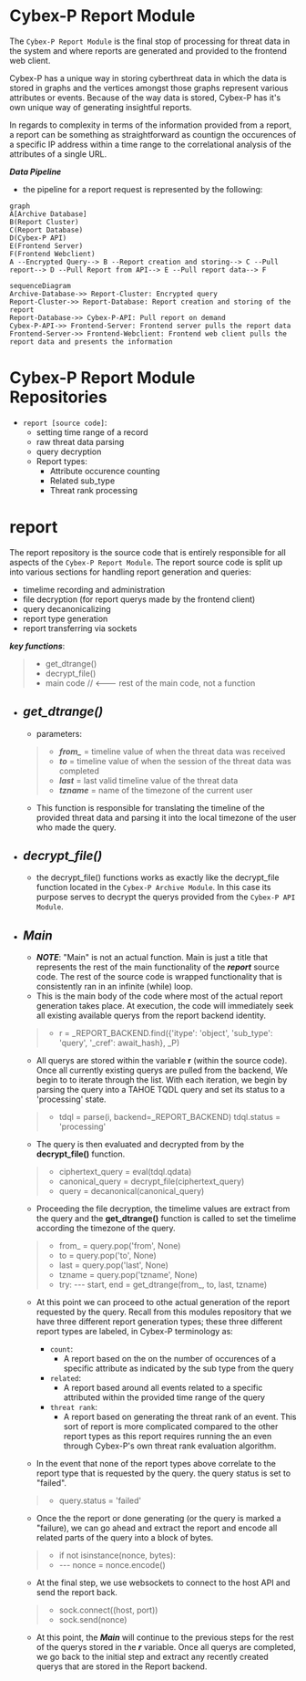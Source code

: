 ﻿# Cybex-P Report Module
The `Cybex-P Report Module` is the final stop of processing for threat data in the system and where reports are generated and provided to the frontend web client.

Cybex-P has a unique way in storing cyberthreat data in which the data is stored in graphs and the vertices amongst those graphs represent various attributes or events. Because of the way data is stored, Cybex-P has it's own unique way of generating insightful reports.  

In regards to complexity in terms of the information provided from a report, a report can be something as straightforward as countign the occurences of a specific IP address within a time range to the correlational analysis of the attributes of a single URL. 

***Data Pipeline***
-	the pipeline for a report request is represented by the following:
```mermaid
graph 
A[Archive Database]
B(Report Cluster)
C(Report Database)
D(Cybex-P API)
E(Frontend Server)
F(Frontend Webclient)
A --Encrypted Query--> B --Report creation and storing--> C --Pull report--> D --Pull Report from API--> E --Pull report data--> F

```

```mermaid
sequenceDiagram
Archive-Database->> Report-Cluster: Encrypted query
Report-Cluster->> Report-Database: Report creation and storing of the report
Report-Database->> Cybex-P-API: Pull report on demand
Cybex-P-API->> Frontend-Server: Frontend server pulls the report data
Frontend-Server->> Frontend-Webclient: Frontend web client pulls the report data and presents the information 

```

# Cybex-P Report Module Repositories
-	`report [source code]`:
	-	setting time range of a record
	-	raw threat data parsing
	-	query decryption
	-	Report types:
		-	Attribute occurence counting
		-	Related sub_type 
		-	Threat rank processing
# report
The report repository is the source code that is entirely responsible for all aspects of the `Cybex-P Report Module`. The report source code is split up into various sections for handling report generation and queries:
-	timelime recording and administration
-	file decryption (for report querys made by the frontend client)
-  query decanonicalizing
- 	report type generation
- report transferring via sockets

***key functions***:
> - get_dtrange()
> - decrypt_file()
> - main code // <--- rest of the main code, not a function

- ***get_dtrange()***
	- 
	- parameters:
	> - ***from_*** = timeline value of when the threat data was received
	> - ***to*** = timeline value of when the session of the  threat data was completed
	> - ***last*** = last valid timeline value of the threat data
	> - ***tzname*** = name of the timezone of the current user

	- This function is responsible for translating the timeline of the provided threat data and parsing it
into the local timezone of the user who made the query.

- ***decrypt_file()***
	- 
	- the decrypt_file() functions works as exactly like the decrypt_file function located in the `Cybex-P Archive Module`. In this case its purpose serves to decrypt the querys provided from the `Cybex-P API Module`. 

- ***Main***
	- 
	- ***NOTE***: "Main" is not an actual function. Main is just a title that represents the rest of the main functionality of the ***report*** source code.  The rest of the source code is wrapped functionality that is consistently ran in an infinite (while) loop.
	- This is the main body of the code where most of the actual report generation takes place.  At execution, the code will immediately seek all existing available querys from the report backend identity. 
	> - r = _REPORT_BACKEND.find({'itype': 'object', 'sub_type': 'query', '_cref': await_hash}, _P) 
	
	- All querys are stored within the variable **r** (within the source code). Once all currently existing querys are pulled from the backend, We begin to to iterate through the list. With each iteration, we begin by parsing the query into a TAHOE TQDL query and set its status to a 'processing' state.
	> - tdql = parse(i, backend=_REPORT_BACKEND) tdql.status = 'processing' 

	-	The query is then evaluated and decrypted from by the **decrypt_file()** function.
	> -	ciphertext_query = eval(tdql.qdata)
	> - canonical_query = decrypt_file(ciphertext_query)
	> - query = decanonical(canonical_query)
	
	- Proceeding the file decryption, the timelime values are extract from the query and the **get_dtrange()** function is called to set the timelime according the timezone of the query.
	> - from_ = query.pop('from', None)
	> - to = query.pop('to', None)
	> - last = query.pop('last', None)
	> - tzname = query.pop('tzname', None)
	> - try:
		---	start, end = get_dtrange(from_, to, last, tzname)
	
	- At this point we can proceed to othe actual generation of the report requested by the query. Recall from this modules repository that we have three different report generation types; these three different report types are labeled, in Cybex-P terminology as:
		- `count`:
			- A report based on the on the number of occurences of a specific attribute as indicated by the sub type from the query
		- `related`: 
			- A report based around all events related to a specific attributed within the provided time range of the query
		-	`threat rank`:
			-	A report based on generating the threat rank of an event. This sort of report is more complicated compared to the other report types as this report requires running the an even through Cybex-P's own threat rank evaluation algorithm.

	-	In the event that none of the report types above correlate to the report type that is requested by the query. the query status is set to "failed".
	> - query.status = 'failed'
	
	- Once the 	the report or done generating (or the query is marked a "failure), we can go ahead and extract the report and encode all related parts of the query into a block of bytes.
	> -	if not isinstance(nonce, bytes):
	> -	--- nonce = nonce.encode()
	
	- At the final step, we use websockets to connect to the host API and send the report back.
	> - sock.connect((host, port))
	> - sock.send(nonce)

	-	At this point, the ***Main*** will continue to the previous steps for the rest of the querys stored in the ***r*** variable. Once all querys are completed, we go back to the initial step and extract any recently created querys that are stored in the Report backend.